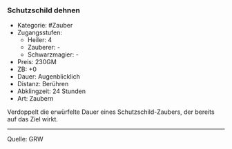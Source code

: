### Schutzschild dehnen

- Kategorie: #Zauber
- Zugangsstufen:
  - Heiler: 4
  - Zauberer: -
  - Schwarzmagier: -
- Preis: 230GM
- ZB: +0
- Dauer: Augenblicklich
- Distanz: Berühren
- Abklingzeit: 24 Stunden
- Art: Zaubern

Verdoppelt die erwürfelte Dauer eines Schutzschild-Zaubers, der bereits auf das Ziel wirkt.

---

Quelle: GRW
